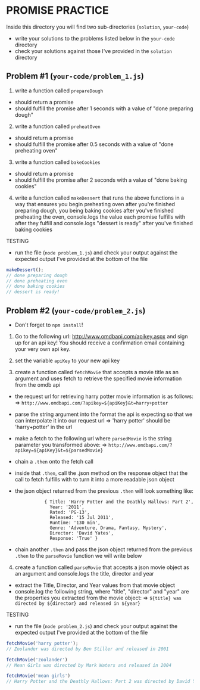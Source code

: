 # PROMISE PRACTICE

Inside this directory you will find two sub-directories (`solution`, `your-code`)
- write your solutions to the problems listed below in the `your-code` directory
- check your solutions against those I've provided in the `solution` directory


## Problem #1 (`your-code/problem_1.js`)

1. write a function called `prepareDough`
- should return a promise
- should fulfill the promise after 1 seconds with a value of 
  "done preparing dough"

2. write a function called `preheatOven`
- should return a promise
- should fulfill the promise after 0.5 seconds with a value of 
  "done preheating oven"


3. write a function called `bakeCookies`
- should return a promise
- should fulfill the promise after 2 seconds with a value of 
  "done baking cookies"


4. write a function called `makeDessert` that runs the above functions in a way
that ensures you begin preheating oven after you're finished preparing dough,
you being baking cookies after you've finished preheating the oven,
console.logs the value each promise fulfills with after they fulfill
and console.logs "dessert is ready" after you've finished baking cookies


TESTING
- run the file (`node problem_1.js`) and check your output against the expected
output I've provided at the bottom of the file


```js
makeDessert();
// done preparing dough
// done preheating oven
// done baking cookies
// dessert is ready!
```



## Problem #2 (`your-code/problem_2.js`)

* Don't forget to `npm install`! 

1. Go to the following url: http://www.omdbapi.com/apikey.aspx
and sign up for an api key! You should receive a confirmation email
containing your very own api key.

2. set the variable `apiKey` to your new api key


3. create a function called `fetchMovie` that accepts a movie title as an
argument and uses fetch to retrieve the specified movie information
from the omdb api
- the request url for retrieving harry potter movie information is as follows:
  => `http://www.omdbapi.com/?apikey=${apiKey}&t=harry+potter`
- parse the string argument into the format the api is expecting so that we can 
  interpolate it into our request url
	 => 'harry potter' should be 'harry+potter' in the url
- make a fetch to the following url where `parsedMovie` is the string
  parameter you transformed above:
  => `http://www.omdbapi.com/?apikey=${apiKey}&t=${parsedMovie}`
- chain a `.then` onto the fetch call
- inside that `.then`, call the .json method on the response object that the
  call to fetch fulfills with to turn it into a more readable json object
- the json object returned from the previous `.then` will look something like:

				 { Title: 'Harry Potter and the Deathly Hallows: Part 2',
				   Year: '2011',
				   Rated: 'PG-13',
				   Released: '15 Jul 2011',
				   Runtime: '130 min',
				   Genre: 'Adventure, Drama, Fantasy, Mystery',
				   Director: 'David Yates',
				   Response: 'True' }

- chain another `.then` and pass the json object returned from the previous
  `.then` to the `parseMovie` function we will write below



4. create a function called `parseMovie` that accepts a json movie object 
as an argument and console.logs the title, director and year
- extract the Title, Director, and Year values from that movie object
- console.log the following string, where "title", "director" and "year"
  are the properties you extracted from the movie object:
  => `${title} was directed by ${director} and released in ${year}`


TESTING
- run the file (`node problem_2.js`) and check your output against the expected
output I've provided at the bottom of the file


```js
fetchMovie('harry potter');
// Zoolander was directed by Ben Stiller and released in 2001

fetchMovie('zoolander')
// Mean Girls was directed by Mark Waters and released in 2004

fetchMovie('mean girls')
// Harry Potter and the Deathly Hallows: Part 2 was directed by David Yates and released in 2011
```

